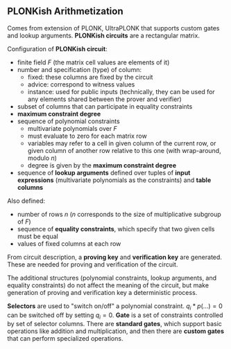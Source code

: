 ## PLONKish Arithmetization

Comes from extension of PLONK, UltraPLONK that supports custom gates and lookup arguments. **PLONKish circuits** are a rectangular matrix.

Configuration of **PLONKish circuit**:

- finite field $F$ (the matrix cell values are elements of it)
- number and specification (type) of column:
  - fixed: these columns are fixed by the circuit
  - advice: correspond to witness values
  - instance: used for public inputs (technically, they can be used for any elements shared between the prover and verifier)
- subset of columns that can participate in equality constraints
- **maximum constraint degree**
- sequence of polynomial constraints
  - multivariate polynomials over $F$
  - must evaluate to zero for each matrix row
  - variables may refer to a cell in given column of the current row, or given column of another row relative to this one (with wrap-around, modulo $n$)
  - degree is given by the **maximum constraint degree**
- sequence of **lookup arguments** defined over tuples of **input expressions** (multivariate polynomials as the constraints) and **table columns**

Also defined:

- number of rows $n$ ($n$ corresponds to the size of multiplicative subgroup of $F$)
- sequence of **equality constraints**, which specify that two given cells must be equal
- values of fixed columns at each row

From circuit description, a **proving key** and **verification key** are generated. These are needed for proving and verification of the circuit.

The additional structures (polynomial constraints, lookup arguments, and equality constraints) do not affect the
meaning of the circuit, but make generation of proving and verification key a deterministic process.

**Selectors** are used to "switch on/off" a polynomial constraint. $q_i * p(\ldots) = 0$ can be switched off by setting $q_i = 0$.
**Gate** is a set of constraints controlled by set of selector columns. There are **standard gates**, which support
basic operations like addition and multiplication, and then there are **custom gates** that can perform specialized
operations.
